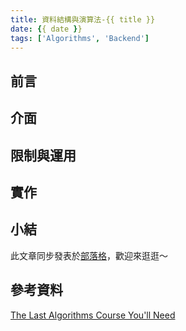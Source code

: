 ```yaml
---
title: 資料結構與演算法-{{ title }}
date: {{ date }}
tags: ['Algorithms', 'Backend']
---
```

## 前言

<!-- more -->
## 介面

## 限制與運用

## 實作

## 小結


此文章同步發表於[部落格](https://tim80411.github.io/code-blog/)，歡迎來逛逛～

## 參考資料
[The Last Algorithms Course You'll Need](https://frontendmasters.com/courses/algorithms/)